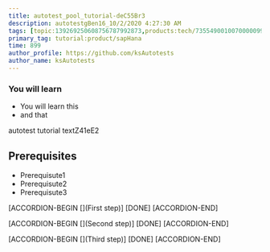 ```yaml
---
title: autotest_pool_tutorial-deC55Br3
description: autotestgBen16_10/2/2020 4:27:30 AM
tags: [topic:139269250608756787992873,products:tech/73554900100700000996,tutorial:experience/advanced]
primary_tag: tutorial:product/sapHana
time: 899
author_profile: https://github.com/ksAutotests
author_name: ksAutotests
---
```

### You will learn
- You will learn this
- and that

autotest tutorial textZ41eE2

## Prerequisites
- Prerequisute1
- Prerequisute2
- Prerequisute3

[ACCORDION-BEGIN [](First step)]
[DONE]
[ACCORDION-END]

[ACCORDION-BEGIN [](Second step)]
[DONE]
[ACCORDION-END]

[ACCORDION-BEGIN [](Third step)]
[DONE]
[ACCORDION-END]

